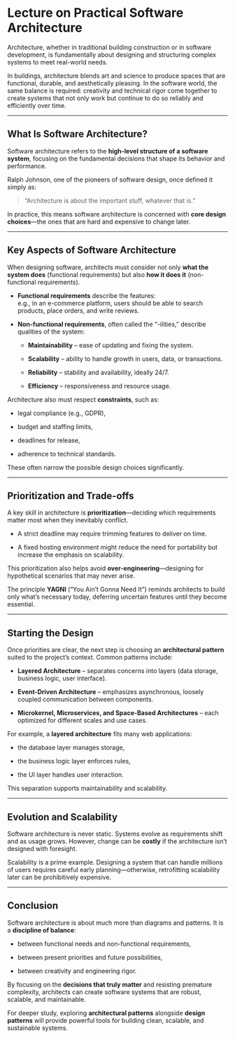 # **Lecture on Practical Software Architecture**

Architecture, whether in traditional building construction or in software development, is fundamentally about designing and structuring complex systems to meet real-world needs.

In buildings, architecture blends art and science to produce spaces that are functional, durable, and aesthetically pleasing. In the software world, the same balance is required: creativity and technical rigor come together to create systems that not only work but continue to do so reliably and efficiently over time.

---

## **What Is Software Architecture?**

Software architecture refers to the **high-level structure of a software system**, focusing on the fundamental decisions that shape its behavior and performance.

Ralph Johnson, one of the pioneers of software design, once defined it simply as:

> “Architecture is about the important stuff, whatever that is.”

In practice, this means software architecture is concerned with **core design choices**—the ones that are hard and expensive to change later.

---

## **Key Aspects of Software Architecture**

When designing software, architects must consider not only **what the system does** (functional requirements) but also **how it does it** (non-functional requirements).

- **Functional requirements** describe the features:  
    e.g., in an e-commerce platform, users should be able to search products, place orders, and write reviews.
    
- **Non-functional requirements**, often called the “-ilities,” describe qualities of the system:
    
    - **Maintainability** – ease of updating and fixing the system.
        
    - **Scalability** – ability to handle growth in users, data, or transactions.
        
    - **Reliability** – stability and availability, ideally 24/7.
        
    - **Efficiency** – responsiveness and resource usage.
        

Architecture also must respect **constraints**, such as:

- legal compliance (e.g., GDPR),
    
- budget and staffing limits,
    
- deadlines for release,
    
- adherence to technical standards.
    

These often narrow the possible design choices significantly.

---

## **Prioritization and Trade-offs**

A key skill in architecture is **prioritization**—deciding which requirements matter most when they inevitably conflict.

- A strict deadline may require trimming features to deliver on time.
    
- A fixed hosting environment might reduce the need for portability but increase the emphasis on scalability.
    

This prioritization also helps avoid **over-engineering**—designing for hypothetical scenarios that may never arise.

The principle **YAGNI** (“You Ain’t Gonna Need It”) reminds architects to build only what’s necessary today, deferring uncertain features until they become essential.

---

## **Starting the Design**

Once priorities are clear, the next step is choosing an **architectural pattern** suited to the project’s context. Common patterns include:

- **Layered Architecture** – separates concerns into layers (data storage, business logic, user interface).
    
- **Event-Driven Architecture** – emphasizes asynchronous, loosely coupled communication between components.
    
- **Microkernel, Microservices, and Space-Based Architectures** – each optimized for different scales and use cases.
    

For example, a **layered architecture** fits many web applications:

- the database layer manages storage,
    
- the business logic layer enforces rules,
    
- the UI layer handles user interaction.
    

This separation supports maintainability and scalability.

---

## **Evolution and Scalability**

Software architecture is never static. Systems evolve as requirements shift and as usage grows. However, change can be **costly** if the architecture isn’t designed with foresight.

Scalability is a prime example. Designing a system that can handle millions of users requires careful early planning—otherwise, retrofitting scalability later can be prohibitively expensive.

---

## **Conclusion**

Software architecture is about much more than diagrams and patterns. It is a **discipline of balance**:

- between functional needs and non-functional requirements,
    
- between present priorities and future possibilities,
    
- between creativity and engineering rigor.
    

By focusing on the **decisions that truly matter** and resisting premature complexity, architects can create software systems that are robust, scalable, and maintainable.

For deeper study, exploring **architectural patterns** alongside **design patterns** will provide powerful tools for building clean, scalable, and sustainable systems.